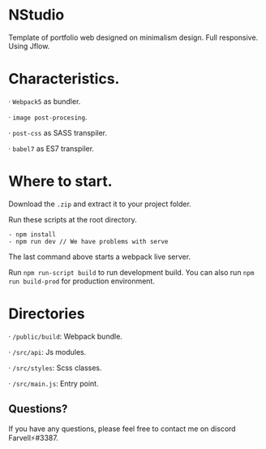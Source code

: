 # NStudio

Template of portfolio web designed on minimalism design. Full responsive. Using Jflow.

# Characteristics.

· `Webpack5` as bundler.

· `image post-procesing`.

· `post-css` as SASS transpiler.

· `babel7` as ES7 transpiler.


# Where to start.


Download the `.zip` and extract it to your project folder.

Run these scripts at the root directory.

    - npm install
    - npm run dev // We have problems with serve

The last command above starts a webpack live server.

Run `npm run-script build` to run development build. You can also run `npm run build-prod` for production environment.

# Directories


· `/public/build`: Webpack bundle.

· `/src/api`: Js modules.

· `/src/styles`: Scss classes.

· `/src/main.js`: Entry point.



Questions?
----------

If you have any questions, please feel free to contact me on discord Farvell⚡#3387.  
